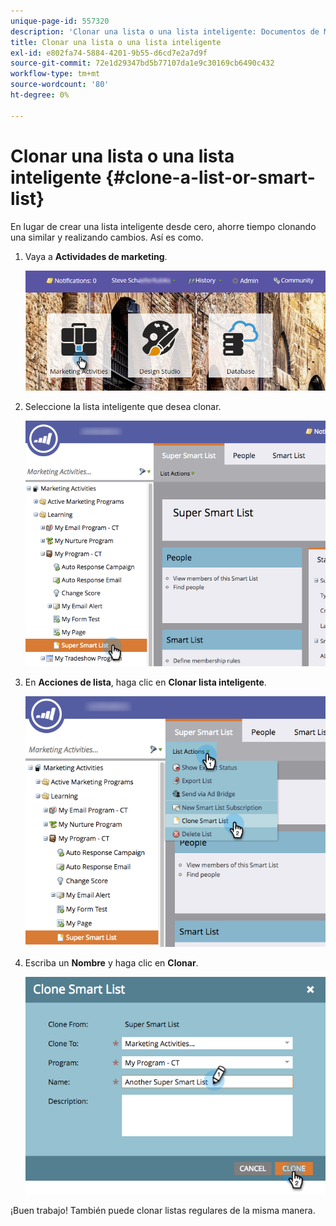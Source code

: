 ```yaml
---
unique-page-id: 557320
description: 'Clonar una lista o una lista inteligente: Documentos de Marketo: Documentación del producto'
title: Clonar una lista o una lista inteligente
exl-id: e802fa74-5884-4201-9b55-d6cd7e2a7d9f
source-git-commit: 72e1d29347bd5b77107da1e9c30169cb6490c432
workflow-type: tm+mt
source-wordcount: '80'
ht-degree: 0%

---
```


# Clonar una lista o una lista inteligente {#clone-a-list-or-smart-list}

En lugar de crear una lista inteligente desde cero, ahorre tiempo clonando una similar y realizando cambios. Así es como.

1. Vaya a **Actividades de marketing**.

   ![](assets/login-marketing-activities.png)

1. Seleccione la lista inteligente que desea clonar.

   ![](assets/smartlist-find.png)

1. En **Acciones de lista**, haga clic en **Clonar lista inteligente**.

   ![](assets/clonesmartlist-hands.png)

1. Escriba un **Nombre** y haga clic en **Clonar**.

   ![](assets/supersmartlist-clonewindow.png)

¡Buen trabajo! También puede clonar listas regulares de la misma manera.
